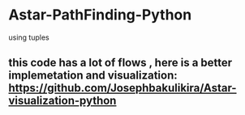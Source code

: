 # Astar-PathFinding-Python
using tuples 

## this code has a lot of flows , here is a better implemetation and visualization: https://github.com/Josephbakulikira/Astar-visualization-python
